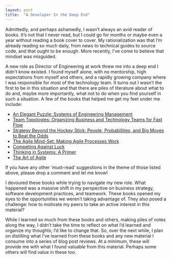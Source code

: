 ```yaml
---
layout: post
title:  "A Developer In the Deep End"
---
```


Admittedly, and perhaps ashamedly, I wasn’t always an avid reader of books. It’s not that I never read, but I could go for months or maybe even a year without reading a book cover to cover. My rationalization was that I’m already reading so much daily, from news to technical guides to source code, and that ought to be enough. More recently, I’ve come to believe that mindset was misguided. 

A new role as Director of Engineering at work threw me into a deep end I didn’t know existed. I found myself alone, with no mentorship, high expectations from myself and others, and a rapidly growing company where I was responsible for most of the technology team. It turns out I wasn’t the first to be in this situation and that there are piles of literature about what to do and, maybe more importantly, what not to do when you find yourself in such a situation. A few of the books that helped me get my feet under me include:

- [An Elegant Puzzle: Systems of Engineering Management](https://www.goodreads.com/book/show/45303387-an-elegant-puzzle)
- [Team Topologies: Organizing Business and Technology Teams for Fast Flow](https://www.goodreads.com/book/show/44135420-team-topologies)
- [Strategy Beyond the Hockey Stick: People, Probabilities, and Big Moves to Beat the Odds](https://www.goodreads.com/book/show/37916972-strategy-beyond-the-hockey-stick?from_search=true&from_srp=true&qid=SlHrWhsKRo&rank=1)
- [The Agile Mind-Set: Making Agile Processes Work](https://www.goodreads.com/book/show/26158144-the-agile-mind-set?from_search=true&from_srp=true&qid=HzrXlC9G2b&rank=1)
- [Competing Against Luck](https://www.goodreads.com/book/show/28820024-competing-against-luck?from_search=true&from_srp=true&qid=LrdvIQ2Oar&rank=1)
- [Thinking in Systems: A Primer](https://www.goodreads.com/book/show/3828902-thinking-in-systems?from_search=true&from_srp=true&qid=RJS5nA8Z6S&rank=1)
- [The Art of Agile](https://www.goodreads.com/book/show/61257816-the-art-of-agile-development-second-edition?from_search=true&from_srp=true&qid=k8Q9zlaoTJ&rank=2)

If you have any other ‘must-read’ suggestions in the theme of those listed above, please drop a comment and let me know!

I devoured these books while trying to navigate my new role. What happened was a massive shift in my perspective on business strategy, software development practices, and teamwork. These books opened my eyes to the opportunities we weren’t taking advantage of. They also posed a challenge: how to motivate my peers to take an active interest in this material?

While I learned so much from these books and others, making piles of notes along the way, I didn’t take the time to reflect on what I’d learned and organize my thoughts; I’d like to change that. So, over the next while, I plan on distilling what I’ve learned from these books and any new material I consume into a series of blog post reviews. At a minimum, these will provide me with what I found valuable from this material. Perhaps some others will find value in these too.
